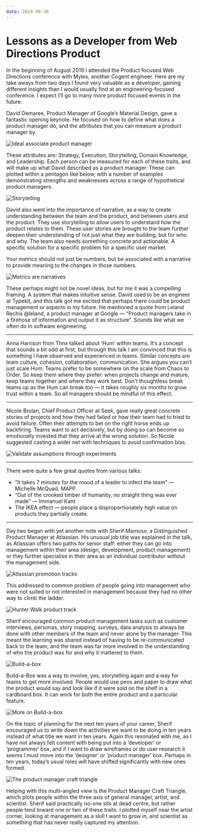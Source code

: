 ```yaml
---
date: 2019-08-30
---
```


# Lessons as a Developer from Web Directions Product

In the beginning of August 2019 I attended the Product focused Web Directions conference with Myles, another Cogent engineer. Here are my take aways from two days I found very valuable as a developer, gaining different insights than I would usually find at an engineering-focused conference. I expect I’ll go to many more product focused events in the future.

David Demaree, Product Manager of Google’s Material Design, gave a fantastic opening keynote. He focused on how to define what does a product manager do, and the attributes that you can measure a product manager by.

![Ideal associate product manager](lessons-as-a-developer-from-web-directions-product/ideal-associate-product-manager.jpg)

These attributes are: Strategy, Execution, Storytelling, Domain Knowledge, and Leadership. Each person can be measured for each of these traits, and will make up what David described as a product manager. These can plotted within a pentagon like below, with a number of examples demonstrating strengths and weaknesses across a range of hypothetical product managers.

![Storytelling](lessons-as-a-developer-from-web-directions-product/storytelling.jpg)

David also went into the importance of narrative, as a way to create understanding between the team and the product, and between users and the product. They use storytelling to allow users to understand how the product relates to them. These user stories are brought to the team further deepen their understanding of not just what they are building, but for who and why. The team also needs something concrete and actionable. A specific solution for a specific problem for a specific user market.

Your metrics should not just be numbers, but be associated with a narrative to provide meaning to the changes in those numbers.

![Metrics are narratives](lessons-as-a-developer-from-web-directions-product/metrics-are-narratives.jpg)

These perhaps might not be novel ideas, but for me it was a compelling framing. A system that makes intuitive sense. David used to be an engineer at Typekit, and this talk got me excited that perhaps there could be product management or aspects in my future. He mentioned a quote from Leland Rechis @leland, a product manager at Google — “Product managers take in a firehose of information and output it as structure”. Sounds like what we often do in software engineering.

----

Anna Harrison from Thnx talked about ‘Hum’ within teams. It’s a concept that sounds a bit odd at first, but through this talk I am convinced that this is something I have observed and experienced in teams. Similar concepts are team culture, cohesion, collaboration, communication. She argues you can’t just scale Hum. Teams prefer to be somewhere on the scale from Chaos to Order. So keep them where they prefer: when projects change and mature, keep teams together and where they work best. Don’t thoughtless break teams up as the Hum can break too — it takes roughly six months to grow trust within a team. So all managers should be mindful of this effect.

----

Nicole Brolan, Chief Product Officer at Seek, gave really great concrete stories of projects and how they had failed or how their team had to tried to avoid failure. Often their attempts to bet on the right horse ends up backfiring. Teams want to act decisively, but by doing so can become so emotionally invested that they arrive at the wrong solution. So Nicole suggested casting a wider net with techniques to avoid confirmation bias.

![Validate assumptions through experiments](lessons-as-a-developer-from-web-directions-product/validate-assumptions-through-experiments.jpg)

----

There were quite a few great quotes from various talks:

- “It takes 7 minutes for the mood of a leader to infect the team” — Michelle McQuad, MAPP
- “Out of the crooked timber of humanity, no straight thing was ever made” — Immanuel Kant
- The IKEA effect — people place a disproportionately high value on products they partially create.

----

Day two began with yet another note with Sherif Mansour, a Distinguished Product Manager at Atlassian. His unusual job title was explained in the talk, as Atlassian offers two paths for senior staff: either they can go into management within their area (design, development, product management) or they further specialise in their area as an individual contributor without the management side.

![Atlassian promotion tracks](lessons-as-a-developer-from-web-directions-product/atlassian-promotion-tracks.jpg)

This addressed to common problem of people going into management who were not suited or not interested in management because they had no other way to climb the ladder.

![Hunter Walk product track](lessons-as-a-developer-from-web-directions-product/hunter-walk-product-track.jpg)

Sherif encouraged common product management tasks such as customer interviews, personas, story mapping, surveys, data analysis to always be done with other members of the team and never alone by the manager. This meant the learning was shared instead of having to be re-communicated back to the team, and the team was far more involved in the understanding of who the product was for and why it mattered to them.

![Build-a-box](lessons-as-a-developer-from-web-directions-product/build-a-box.jpg)

Build-a-Box was a way to involve, yes, storytelling again and a way for teams to get more involved. People would use pens and paper to draw what the product would say and look like if it were sold on the shelf in a cardboard box. It can work for both the entire product and a particular feature.

![More on Build-a-box](lessons-as-a-developer-from-web-directions-product/build-a-box-2.jpg)

On the topic of planning for the next ten years of your career, Sherif encouraged us to write down the activities we want to be doing in ten years instead of what title we want in ten years. Again this resonated with me, as I have not always felt content with being put into a ‘developer’ or ‘programmer‘ box, and if I want to draw wireframes or do user research it seems I must move into the ‘designer’ or ‘product manager’ box. Perhaps in ten years, today’s usual roles will have shifted significantly with new ones formed.

![The product manager craft triangle](lessons-as-a-developer-from-web-directions-product/pm-craft-triangle.jpg)

Helping with this multi-angled view is the Product Manager Craft Triangle, which plots people within the three axis of general manager, artist, and scientist. Sherif said practically no-one sits at dead centre, but rather people tend toward one or two of these traits. I plotted myself near the artist corner, looking at management as a skill I want to grow in, and scientist as something that has never really captured my attention.